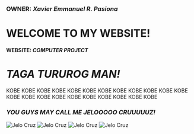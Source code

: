 ### OWNER: *Xavier Emmanuel R. Pasiona*

# WELCOME TO MY WEBSITE!

#### WEBSITE: *COMPUTER PROJECT*

# *TAGA TURUROG MAN!*
KOBE
KOBE
KOBE
KOBE
KOBE
KOBE
KOBE
KOBE
KOBE
KOBE
KOBE
KOBE
KOBE
KOBE
KOBE
KOBE
KOBE
KOBE
KOBE
KOBE
KOBE
KOBE
### *YOU GUYS MAY CALL ME JELOOOOO CRUUUUUZ!*
![Jelo Cruz](https://user-images.githubusercontent.com/122326631/212214894-bd9922f8-00dd-4e09-ba9f-2ad51453668b.png)
![Jelo Cruz](https://user-images.githubusercontent.com/122326631/212214894-bd9922f8-00dd-4e09-ba9f-2ad51453668b.png)
![Jelo Cruz](https://user-images.githubusercontent.com/122326631/212214894-bd9922f8-00dd-4e09-ba9f-2ad51453668b.png)
![Jelo Cruz](https://user-images.githubusercontent.com/122326631/212214894-bd9922f8-00dd-4e09-ba9f-2ad51453668b.png)
